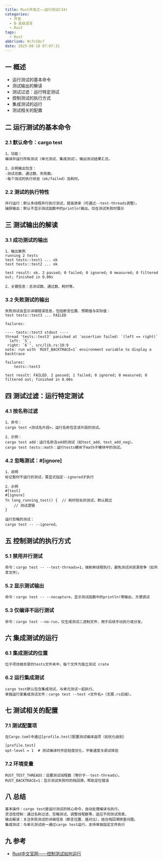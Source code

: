 ```yaml
---
title: Rust开发之——运行测试(34)
categories:
  - 开发
  - B-高级语言
  - Rust
tags:
  - Rust
abbrlink: 9c7c58c7
date: 2025-08-18 07:07:31
---
```

## 一 概述

* 运行测试的基本命令
* 测试输出的解读
* 测试过滤：运行特定测试
* 控制测试的执行方式
* 集成测试的运行
* 测试相关的配置

<!--more-->

## 二 运行测试的基本命令

### 2.1 默认命令：cargo test

```
1、功能：
编译并运行所有测试（单元测试、集成测试），输出测试结果汇总。

2、示例输出包含：
-测试总数、通过数、失败数。
-每个测试的执行状态（ok/failed）及耗时。
```

### 2.2 测试的执行特性

```
并行运行：默认多线程并行执行测试，提高效率（可通过--test-threads调整）。
捕获输出：默认不显示测试函数中的println!输出，仅在测试失败时展示
```

## 三 测试输出的解读

### 3.1 成功测试的输出

```
1、输出案例
running 2 tests
test tests::test1 ... ok
test tests::test2 ... ok

test result: ok. 2 passed; 0 failed; 0 ignored; 0 measured; 0 filtered out; finished in 0.00s

2、关键信息：总测试数、通过数、耗时等。
```

### 3.2 失败测试的输出

```
失败测试会显示详细错误信息，包括断言位置、预期值与实际值：
test tests::test3 ... FAILED

failures:

---- tests::test3 stdout ----
thread 'tests::test3' panicked at 'assertion failed: `(left == right)`
  left: `5`,
 right: `6`', src/lib.rs:10:9
note: run with `RUST_BACKTRACE=1` environment variable to display a backtrace

failures:
    tests::test3

test result: FAILED. 2 passed; 1 failed; 0 ignored; 0 measured; 0 filtered out; finished in 0.00s
```

## 四 测试过滤：运行特定测试

### 4.1 按名称过滤

```
1、命令：
cargo test <测试名片段>，运行名称包含该片段的测试。

2、示例：
cargo test add：运行名称含add的测试（如test_add、test_add_neg）。
cargo test tests::math：运行tests模块下math子模块中的测试。
```

### 4.2 忽略测试：#[ignore]

```
1、说明
标记暂时不运行的测试，需显式指定--ignored才执行

2、示例
#[test]
#[ignore]
fn long_running_test() {  // 耗时较长的测试，默认跳过
    // 测试逻辑
}

运行忽略的测试：
cargo test -- --ignored。
```

## 五 控制测试的执行方式

### 5.1 禁用并行测试

```
命令：cargo test -- --test-threads=1，强制单线程执行，避免测试间资源竞争（如共享文件）。
```

### 5.2 显示测试输出

```
命令：cargo test -- --nocapture，显示测试函数中的println!等输出，方便调试
```

### 5.3 仅编译不运行测试

```
命令：cargo test --no-run，仅生成测试二进制文件，用于后续手动执行或分发。
```

## 六 集成测试的运行

### 6.1 集成测试的位置

```
位于项目根目录的tests文件夹中，每个文件为独立测试 crate
```

### 6.2 运行集成测试

```
cargo test默认包含集成测试，与单元测试一起执行。
单独运行某集成测试文件：cargo test --test <文件名>（无需.rs后缀）。
```

## 七 测试相关的配置

### 7.1 测试配置项

```
在Cargo.toml中通过[profile.test]配置测试编译选项（如优化级别）

[profile.test]
opt-level = 1  # 测试编译时开启轻度优化，平衡速度与调试体验
```

### 7.2 环境变量

```
RUST_TEST_THREADS：设置测试线程数（等价于--test-threads）。
RUST_BACKTRACE=1：显示测试失败时的栈回溯，帮助定位错误
```

## 八 总结

```
基本操作：cargo test是运行测试的核心命令，自动处理编译与执行。
灵活性控制：通过名称过滤、忽略测试、调整线程数等，适应不同测试场景。
输出解读：关注失败测试的详细信息（断言位置、值对比），结合栈回溯排查问题。
集成测试：与单元测试统一通过cargo test运行，支持单独指定文件执行
```


## 九 参考

* [Rust中文官网——控制测试如何运行](https://rust.bootcss.com/ch11-02-running-tests.html)